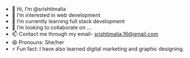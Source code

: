 - 👋 Hi, I’m @srishtimalia
- 👀 I’m interested in web development
- 🌱 I’m currently learning full stack development
- 💞️ I’m looking to collaborate on ...
- 📫 Contact me through my email- srishtimalia.16@gmail.com
- 😄 Pronouns: She/her
- ⚡ Fun fact: I have also learned digital marketing and graphic designing.

<!---
srishtimalia/srishtimalia is a ✨ special ✨ repository because its `README.md` (this file) appears on your GitHub profile.
You can click the Preview link to take a look at your changes.
--->
